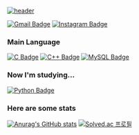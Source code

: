 [![header](https://capsule-render.vercel.app/api?type=slice&color=auto&height=300&section=header&text=jin-jae&fontSize=90&fontAlign=80&fontAlignY=0&rotate=20&animation=fadeIn)](https://github.com/jin-jae/)

[![Gmail Badge](https://img.shields.io/badge/jinjae.dev@gmail.com-EA4335?style=for-the-badge&logo=Gmail&logoColor=white)](mailto:jinjae.dev@gmail.com)
[![Instagram Badge](https://img.shields.io/badge/@jinjinjaeri-E4405F?style=for-the-badge&logo=Instagram&logoColor=white)](https://www.instagram.com/jinjinjaeri/)

### Main Language
[![C Badge](https://img.shields.io/badge/C-A8B9CC?style=for-the-badge&logo=C&logoColor=white)](https://cplusplus.com/reference/clibrary/)
[![C++ Badge](https://img.shields.io/badge/C++-00599C?style=for-the-badge&logo=C%2B%2B&logoColor=white)](https://cplusplus.com)
[![MySQL Badge](https://img.shields.io/badge/MySQL-4479A1?style=for-the-badge&logo=MySQL&logoColor=white)](https://dev.mysql.com/doc/refman/8.0/en/)

### Now I'm studying...
[![Python Badge](https://img.shields.io/badge/Python-3776AB?style=for-the-badge&logo=Python&logoColor=white)](https://cplusplus.com/reference/clibrary/)

### Here are some stats
[![Anurag's GitHub stats](https://github-readme-stats.vercel.app/api?username=jin-jae&show_icons=true&theme=swift)](https://github.com/jin-jae/)
[![Solved.ac 프로필](http://mazassumnida.wtf/api/v2/generate_badge?boj=jinjae)](https://solved.ac/jinjae)


<!---
jin-jae/jin-jae is a ✨ special ✨ repository because its `README.md` (this file) appears on your GitHub profile.
You can click the Preview link to take a look at your changes.
--->
